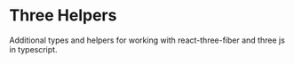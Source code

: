 # Three Helpers
Additional types and helpers for working with react-three-fiber and 
three js in typescript.